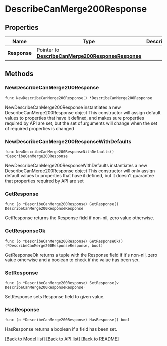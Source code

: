 # DescribeCanMerge200Response

## Properties

Name | Type | Description | Notes
------------ | ------------- | ------------- | -------------
**Response** | Pointer to [**DescribeCanMerge200ResponseResponse**](DescribeCanMerge200ResponseResponse.md) |  | [optional] 

## Methods

### NewDescribeCanMerge200Response

`func NewDescribeCanMerge200Response() *DescribeCanMerge200Response`

NewDescribeCanMerge200Response instantiates a new DescribeCanMerge200Response object
This constructor will assign default values to properties that have it defined,
and makes sure properties required by API are set, but the set of arguments
will change when the set of required properties is changed

### NewDescribeCanMerge200ResponseWithDefaults

`func NewDescribeCanMerge200ResponseWithDefaults() *DescribeCanMerge200Response`

NewDescribeCanMerge200ResponseWithDefaults instantiates a new DescribeCanMerge200Response object
This constructor will only assign default values to properties that have it defined,
but it doesn't guarantee that properties required by API are set

### GetResponse

`func (o *DescribeCanMerge200Response) GetResponse() DescribeCanMerge200ResponseResponse`

GetResponse returns the Response field if non-nil, zero value otherwise.

### GetResponseOk

`func (o *DescribeCanMerge200Response) GetResponseOk() (*DescribeCanMerge200ResponseResponse, bool)`

GetResponseOk returns a tuple with the Response field if it's non-nil, zero value otherwise
and a boolean to check if the value has been set.

### SetResponse

`func (o *DescribeCanMerge200Response) SetResponse(v DescribeCanMerge200ResponseResponse)`

SetResponse sets Response field to given value.

### HasResponse

`func (o *DescribeCanMerge200Response) HasResponse() bool`

HasResponse returns a boolean if a field has been set.


[[Back to Model list]](../README.md#documentation-for-models) [[Back to API list]](../README.md#documentation-for-api-endpoints) [[Back to README]](../README.md)


